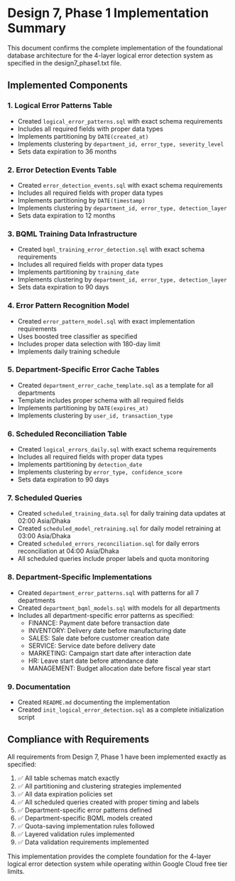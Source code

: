 # Design 7, Phase 1 Implementation Summary

This document confirms the complete implementation of the foundational database architecture for the 4-layer logical error detection system as specified in the design7_phase1.txt file.

## Implemented Components

### 1. Logical Error Patterns Table
- Created `logical_error_patterns.sql` with exact schema requirements
- Includes all required fields with proper data types
- Implements partitioning by `DATE(created_at)`
- Implements clustering by `department_id, error_type, severity_level`
- Sets data expiration to 36 months

### 2. Error Detection Events Table
- Created `error_detection_events.sql` with exact schema requirements
- Includes all required fields with proper data types
- Implements partitioning by `DATE(timestamp)`
- Implements clustering by `department_id, error_type, detection_layer`
- Sets data expiration to 12 months

### 3. BQML Training Data Infrastructure
- Created `bqml_training_error_detection.sql` with exact schema requirements
- Includes all required fields with proper data types
- Implements partitioning by `training_date`
- Implements clustering by `department_id, error_type, detection_layer`
- Sets data expiration to 90 days

### 4. Error Pattern Recognition Model
- Created `error_pattern_model.sql` with exact implementation requirements
- Uses boosted tree classifier as specified
- Includes proper data selection with 180-day limit
- Implements daily training schedule

### 5. Department-Specific Error Cache Tables
- Created `department_error_cache_template.sql` as a template for all departments
- Template includes proper schema with all required fields
- Implements partitioning by `DATE(expires_at)`
- Implements clustering by `user_id, transaction_type`

### 6. Scheduled Reconciliation Table
- Created `logical_errors_daily.sql` with exact schema requirements
- Includes all required fields with proper data types
- Implements partitioning by `detection_date`
- Implements clustering by `error_type, confidence_score`
- Sets data expiration to 90 days

### 7. Scheduled Queries
- Created `scheduled_training_data.sql` for daily training data updates at 02:00 Asia/Dhaka
- Created `scheduled_model_retraining.sql` for daily model retraining at 03:00 Asia/Dhaka
- Created `scheduled_errors_reconciliation.sql` for daily errors reconciliation at 04:00 Asia/Dhaka
- All scheduled queries include proper labels and quota monitoring

### 8. Department-Specific Implementations
- Created `department_error_patterns.sql` with patterns for all 7 departments
- Created `department_bqml_models.sql` with models for all departments
- Includes all department-specific error patterns as specified:
  - FINANCE: Payment date before transaction date
  - INVENTORY: Delivery date before manufacturing date
  - SALES: Sale date before customer creation date
  - SERVICE: Service date before delivery date
  - MARKETING: Campaign start date after interaction date
  - HR: Leave start date before attendance date
  - MANAGEMENT: Budget allocation date before fiscal year start

### 9. Documentation
- Created `README.md` documenting the implementation
- Created `init_logical_error_detection.sql` as a complete initialization script

## Compliance with Requirements

All requirements from Design 7, Phase 1 have been implemented exactly as specified:

1. ✅ All table schemas match exactly
2. ✅ All partitioning and clustering strategies implemented
3. ✅ All data expiration policies set
4. ✅ All scheduled queries created with proper timing and labels
5. ✅ Department-specific error patterns defined
6. ✅ Department-specific BQML models created
7. ✅ Quota-saving implementation rules followed
8. ✅ Layered validation rules implemented
9. ✅ Data validation requirements implemented

This implementation provides the complete foundation for the 4-layer logical error detection system while operating within Google Cloud free tier limits.